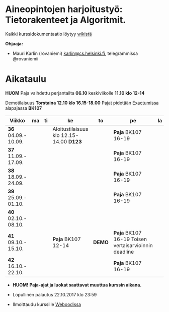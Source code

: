 # Aineopintojen harjoitustyö: Tietorakenteet ja Algoritmit.
Kaikki kurssidokumentaatio löytyy [wikistä](https://github.com/TiraLabra/2017-syksy-periodi-1/wiki)

**Ohjaaja:**
* Mauri Karlin (rovaniemi) karlin@cs.helsinki.fi, telegrammissa @rovaniemii

# Aikataulu

**HUOM**
Paja vaihdettu perjantailta **06.10** keskiviikolle **11.10 klo 12-14**

Demotilaisuus **Torstaina 12.10 klo 16.15-18.00**
Pajat pidetään [Exactumissa](http://www.helsinki.fi/teknos/opetustilat/kumpula/gh2b/default.htm) alapajassa **BK107**

| Viikko | ma | ti | ke | to | pe | la | su |
| --- | --- | --- | --- | --- | --- | --- | --- |
| **36**<br>04.09.-<br>10.09. |   |  | Aloitustilaisuus<br>klo 12.15-14.00 **D123**  |  | **Paja** BK107<br>16-19<br> |  |  **DL 1**<br>23:59|
| **37**<br>11.09.-<br>17.09. |  |  |  |  | **Paja** BK107<br>16-19<br> |  | **DL 2**<br>23:59 |
| **38**<br>18.09.-<br>24.09. |  |  |  |  | **Paja** BK107<br>16-19<br> |  | **DL 3**<br>23:59 |
| **39**<br>25.09.-<br>01.10. |  |  |  |  | **Paja** BK107<br>16-19<br> |  | **DL 4**<br>23:59 |
| **40**<br>02.10.-<br>08.10. |  |  |  |  |  |  | **DL 5**<br>23:59 |
| **41**<br>09.10.-<br>15.10. |  |  | **Paja** BK107<br>12-14<br> |  **DEMO** | **Paja** BK107 16-19 Toisen vertaisarvioinnin deadline  |  | **DL 6**<br>23:59 |
| **42**<br>16.10.-<br>22.10. |  |  |  |  | **Paja** BK107<br>16-19<br> |  | **DL Loppupalautus**<br>23:59 | 

* **HUOM!** **Paja-ajat ja luokat saattavat muuttua kurssin aikana.**

* Lopullinen palautus 22.10.2017 klo 23:59

* Ilmoittaudu kurssille [Weboodissa](https://weboodi.helsinki.fi/hy/opettaptied.jsp?OpetTap=120564197&html=1)
